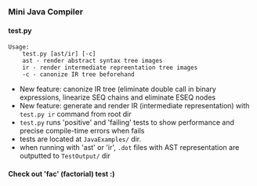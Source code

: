 ### Mini Java Compiler ###

#### test.py 

```
Usage:
    test.py [ast/ir] [-c]
    ast - render abstract syntax tree images
    ir - render intermediate repreentation tree images
    -c - canonize IR tree beforehand
```

* New feature: canonize IR tree (eliminate double call in binary expressions, linearize SEQ chains and eliminate ESEQ nodes
* New feature: generate and render IR (intermediate representation) with `test.py ir` command from root dir
* `test.py` runs 'positive' and 'failing' tests to show performance and precise compile-time errors when fails
* tests are located at `JavaExamples/` dir.
* when running with 'ast' or 'ir', `.dot` files with AST representation are outputted to `TestOutput/` dir

#### Check out 'fac' (factorial) test :)
